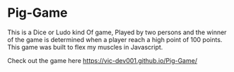 # Pig-Game
This is  a Dice or Ludo kind Of game, Played by two persons and the winner of the game is determined when a player reach a high point of 100 points. 
This game was built to flex my muscles in Javascript. 

Check out  the game here https://vic-dev001.github.io/Pig-Game/
